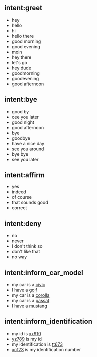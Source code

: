 ## intent:greet
- hey
- hello
- hi
- hello there
- good morning
- good evening
- moin
- hey there
- let's go
- hey dude
- goodmorning
- goodevening
- good afternoon

## intent:bye
- good by
- cee you later
- good night
- good afternoon
- bye
- goodbye
- have a nice day
- see you around
- bye bye
- see you later

## intent:affirm
- yes
- indeed
- of course
- that sounds good
- correct

## intent:deny
- no
- never
- I don't think so
- don't like that
- no way

## intent:inform_car_model
- my car is a [civic](car_model)
- I have a [golf](car_model)
- my car is a [corolla](car_model)
- my car is a [passat](car_model)
- I have a [mustang](car_model)

## intent:inform_identification
- my id is [xx910](identification)
- [yz789](identification) is my id
- my identification is [tt673](identification)
- [xc123](identification) is my identification number

